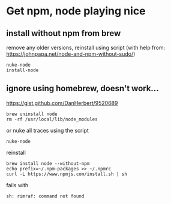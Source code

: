 # Get npm, node playing nice

## install without npm from brew

remove any older versions, reinstall using script
(with help from: https://johnpapa.net/node-and-npm-without-sudo/)

``` console
nuke-node
install-node
```

## ignore using homebrew, doesn't work...

https://gist.github.com/DanHerbert/9520689

``` console
brew uninstall node
rm -rf /usr/local/lib/node_modules
```

or nuke all traces using the script

``` console
nuke-node
```

reinstall

``` console
brew install node --without-npm
echo prefix=~/.npm-packages >> ~/.npmrc
curl -L https://www.npmjs.com/install.sh | sh
```

fails with

``` console
sh: rimraf: command not found
```